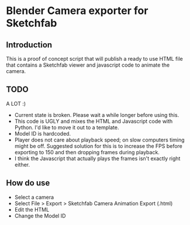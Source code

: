 # Blender Camera exporter for Sketchfab

## Introduction

This is a proof of concept script that will publish a ready to use HTML file that contains a Sketchfab viewer and javascript code to animate the camera.

## TODO

A LOT :)

* Current state is broken. Please wait a while longer before using this.
* This code is UGLY and mixes the HTML and Javascript code with Python. I'd like to move it out to a template.
* Model ID is hardcoded.
* Player does not care about playback speed; on slow computers timing might be off. Suggested solution for this is to increase the FPS before exporting to 150 and then dropping frames during playback.
* I think the Javascript that actually plays the frames isn't exactly right either.

## How do use

* Select a camera
* Select File > Export > Sketchfab Camera Animation Export (.html)
* Edit the HTML
* Change the Model ID 